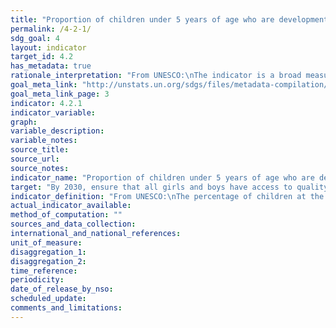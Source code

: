 ```yaml
---
title: "Proportion of children under 5 years of age who are developmentally on track in health, learning and psychosocial well-being, by sex"
permalink: /4-2-1/
sdg_goal: 4
layout: indicator
target_id: 4.2
has_metadata: true
rationale_interpretation: "From UNESCO:\nThe indicator is a broad measure of children's development and their preparedness to begin school. Available data for global tracking is presently collected from individual-level data reported by care-givers or teachers, which is then used to calculate an indicator that represents a composite measure across a range of agreed characteristics in the areas of health, learning and psychosocial well-being.\n\nFrom UNICEF: \nEarly childhood development sets the stage for life-long thriving. Investing in ECD is one of the most critical and cost-effective ways to improve adult health, education and productivity. ECD is equity from the start and provides a good indication of national development and efforts to improve ECD can bring about human, social and economic improvements for both individuals and societies."
goal_meta_link: "http://unstats.un.org/sdgs/files/metadata-compilation/Metadata-Goal-4.pdf"
goal_meta_link_page: 3
indicator: 4.2.1
indicator_variable: 
graph: 
variable_description: 
variable_notes: 
source_title: 
source_url: 
source_notes: 
indicator_name: "Proportion of children under 5 years of age who are developmentally on track in health, learning and psychosocial well-being, by sex"
target: "By 2030, ensure that all girls and boys have access to quality early childhood development, care and pre-primary education so that they are ready for primary education."
indicator_definition: "From UNESCO:\nThe percentage of children at the start of primary school, typically age 6 years in many countries, who demonstrate age-appropriate health, learning and psychosocial well-being and possess the necessary competencies and knowledge required for learning in the early primary grades. The age at which children start primary school varies across countries. This means that the indicator may broadly reflect children's development between about five and seven years of age.\n\nFrom UNICEF: \nThis indicator provides the proportion of children under the age of five who are developmentally on track in health, learning and psychosocial well-being. It is calculated by dividing the number of children under the age of five who are developmentally on track in health, learning and psychosocial well-being by the total number of children under the age of five in the population."
actual_indicator_available: 
method_of_computation: ""
sources_and_data_collection: 
international_and_national_references: 
unit_of_measure: 
disaggregation_1: 
disaggregation_2: 
time_reference: 
periodicity: 
date_of_release_by_nso: 
scheduled_update: 
comments_and_limitations: 
---
```


